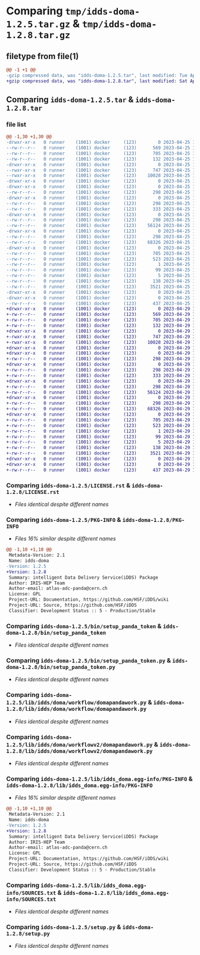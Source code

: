 # Comparing `tmp/idds-doma-1.2.5.tar.gz` & `tmp/idds-doma-1.2.8.tar.gz`

## filetype from file(1)

```diff
@@ -1 +1 @@
-gzip compressed data, was "idds-doma-1.2.5.tar", last modified: Tue Apr 25 19:18:01 2023, max compression
+gzip compressed data, was "idds-doma-1.2.8.tar", last modified: Sat Apr 29 14:38:42 2023, max compression
```

## Comparing `idds-doma-1.2.5.tar` & `idds-doma-1.2.8.tar`

### file list

```diff
@@ -1,30 +1,30 @@
-drwxr-xr-x   0 runner    (1001) docker     (123)        0 2023-04-25 19:18:01.352344 idds-doma-1.2.5/
--rw-r--r--   0 runner    (1001) docker     (123)      569 2023-04-25 19:17:47.000000 idds-doma-1.2.5/LICENSE.rst
--rw-r--r--   0 runner    (1001) docker     (123)      705 2023-04-25 19:18:01.352344 idds-doma-1.2.5/PKG-INFO
--rw-r--r--   0 runner    (1001) docker     (123)      132 2023-04-25 19:17:47.000000 idds-doma-1.2.5/README.md
-drwxr-xr-x   0 runner    (1001) docker     (123)        0 2023-04-25 19:18:01.352344 idds-doma-1.2.5/bin/
--rwxr-xr-x   0 runner    (1001) docker     (123)      747 2023-04-25 19:17:47.000000 idds-doma-1.2.5/bin/setup_panda_token
--rwxr-xr-x   0 runner    (1001) docker     (123)    10028 2023-04-25 19:17:47.000000 idds-doma-1.2.5/bin/setup_panda_token.py
-drwxr-xr-x   0 runner    (1001) docker     (123)        0 2023-04-25 19:18:01.352344 idds-doma-1.2.5/lib/
-drwxr-xr-x   0 runner    (1001) docker     (123)        0 2023-04-25 19:18:01.352344 idds-doma-1.2.5/lib/idds/
--rw-r--r--   0 runner    (1001) docker     (123)      298 2023-04-25 19:17:47.000000 idds-doma-1.2.5/lib/idds/__init__.py
-drwxr-xr-x   0 runner    (1001) docker     (123)        0 2023-04-25 19:18:01.352344 idds-doma-1.2.5/lib/idds/doma/
--rw-r--r--   0 runner    (1001) docker     (123)      298 2023-04-25 19:17:47.000000 idds-doma-1.2.5/lib/idds/doma/__init__.py
--rw-r--r--   0 runner    (1001) docker     (123)      333 2023-04-25 19:17:56.000000 idds-doma-1.2.5/lib/idds/doma/version.py
-drwxr-xr-x   0 runner    (1001) docker     (123)        0 2023-04-25 19:18:01.352344 idds-doma-1.2.5/lib/idds/doma/workflow/
--rw-r--r--   0 runner    (1001) docker     (123)      298 2023-04-25 19:17:47.000000 idds-doma-1.2.5/lib/idds/doma/workflow/__init__.py
--rw-r--r--   0 runner    (1001) docker     (123)    56124 2023-04-25 19:17:47.000000 idds-doma-1.2.5/lib/idds/doma/workflow/domapandawork.py
-drwxr-xr-x   0 runner    (1001) docker     (123)        0 2023-04-25 19:18:01.352344 idds-doma-1.2.5/lib/idds/doma/workflowv2/
--rw-r--r--   0 runner    (1001) docker     (123)      298 2023-04-25 19:17:47.000000 idds-doma-1.2.5/lib/idds/doma/workflowv2/__init__.py
--rw-r--r--   0 runner    (1001) docker     (123)    68326 2023-04-25 19:17:47.000000 idds-doma-1.2.5/lib/idds/doma/workflowv2/domapandawork.py
-drwxr-xr-x   0 runner    (1001) docker     (123)        0 2023-04-25 19:18:01.352344 idds-doma-1.2.5/lib/idds_doma.egg-info/
--rw-r--r--   0 runner    (1001) docker     (123)      705 2023-04-25 19:18:01.000000 idds-doma-1.2.5/lib/idds_doma.egg-info/PKG-INFO
--rw-r--r--   0 runner    (1001) docker     (123)      523 2023-04-25 19:18:01.000000 idds-doma-1.2.5/lib/idds_doma.egg-info/SOURCES.txt
--rw-r--r--   0 runner    (1001) docker     (123)        1 2023-04-25 19:18:01.000000 idds-doma-1.2.5/lib/idds_doma.egg-info/dependency_links.txt
--rw-r--r--   0 runner    (1001) docker     (123)       99 2023-04-25 19:18:01.000000 idds-doma-1.2.5/lib/idds_doma.egg-info/requires.txt
--rw-r--r--   0 runner    (1001) docker     (123)        5 2023-04-25 19:18:01.000000 idds-doma-1.2.5/lib/idds_doma.egg-info/top_level.txt
--rw-r--r--   0 runner    (1001) docker     (123)      138 2023-04-25 19:18:01.352344 idds-doma-1.2.5/setup.cfg
--rw-r--r--   0 runner    (1001) docker     (123)     3521 2023-04-25 19:17:47.000000 idds-doma-1.2.5/setup.py
-drwxr-xr-x   0 runner    (1001) docker     (123)        0 2023-04-25 19:18:01.352344 idds-doma-1.2.5/tools/
-drwxr-xr-x   0 runner    (1001) docker     (123)        0 2023-04-25 19:18:01.352344 idds-doma-1.2.5/tools/env/
--rw-r--r--   0 runner    (1001) docker     (123)      437 2023-04-25 19:17:56.000000 idds-doma-1.2.5/tools/env/environment.yml
+drwxr-xr-x   0 runner    (1001) docker     (123)        0 2023-04-29 14:38:42.384074 idds-doma-1.2.8/
+-rw-r--r--   0 runner    (1001) docker     (123)      569 2023-04-29 14:38:28.000000 idds-doma-1.2.8/LICENSE.rst
+-rw-r--r--   0 runner    (1001) docker     (123)      705 2023-04-29 14:38:42.384074 idds-doma-1.2.8/PKG-INFO
+-rw-r--r--   0 runner    (1001) docker     (123)      132 2023-04-29 14:38:28.000000 idds-doma-1.2.8/README.md
+drwxr-xr-x   0 runner    (1001) docker     (123)        0 2023-04-29 14:38:42.384074 idds-doma-1.2.8/bin/
+-rwxr-xr-x   0 runner    (1001) docker     (123)      747 2023-04-29 14:38:28.000000 idds-doma-1.2.8/bin/setup_panda_token
+-rwxr-xr-x   0 runner    (1001) docker     (123)    10028 2023-04-29 14:38:28.000000 idds-doma-1.2.8/bin/setup_panda_token.py
+drwxr-xr-x   0 runner    (1001) docker     (123)        0 2023-04-29 14:38:42.384074 idds-doma-1.2.8/lib/
+drwxr-xr-x   0 runner    (1001) docker     (123)        0 2023-04-29 14:38:42.384074 idds-doma-1.2.8/lib/idds/
+-rw-r--r--   0 runner    (1001) docker     (123)      298 2023-04-29 14:38:28.000000 idds-doma-1.2.8/lib/idds/__init__.py
+drwxr-xr-x   0 runner    (1001) docker     (123)        0 2023-04-29 14:38:42.384074 idds-doma-1.2.8/lib/idds/doma/
+-rw-r--r--   0 runner    (1001) docker     (123)      298 2023-04-29 14:38:28.000000 idds-doma-1.2.8/lib/idds/doma/__init__.py
+-rw-r--r--   0 runner    (1001) docker     (123)      333 2023-04-29 14:38:37.000000 idds-doma-1.2.8/lib/idds/doma/version.py
+drwxr-xr-x   0 runner    (1001) docker     (123)        0 2023-04-29 14:38:42.384074 idds-doma-1.2.8/lib/idds/doma/workflow/
+-rw-r--r--   0 runner    (1001) docker     (123)      298 2023-04-29 14:38:28.000000 idds-doma-1.2.8/lib/idds/doma/workflow/__init__.py
+-rw-r--r--   0 runner    (1001) docker     (123)    56124 2023-04-29 14:38:28.000000 idds-doma-1.2.8/lib/idds/doma/workflow/domapandawork.py
+drwxr-xr-x   0 runner    (1001) docker     (123)        0 2023-04-29 14:38:42.384074 idds-doma-1.2.8/lib/idds/doma/workflowv2/
+-rw-r--r--   0 runner    (1001) docker     (123)      298 2023-04-29 14:38:28.000000 idds-doma-1.2.8/lib/idds/doma/workflowv2/__init__.py
+-rw-r--r--   0 runner    (1001) docker     (123)    68326 2023-04-29 14:38:28.000000 idds-doma-1.2.8/lib/idds/doma/workflowv2/domapandawork.py
+drwxr-xr-x   0 runner    (1001) docker     (123)        0 2023-04-29 14:38:42.384074 idds-doma-1.2.8/lib/idds_doma.egg-info/
+-rw-r--r--   0 runner    (1001) docker     (123)      705 2023-04-29 14:38:42.000000 idds-doma-1.2.8/lib/idds_doma.egg-info/PKG-INFO
+-rw-r--r--   0 runner    (1001) docker     (123)      523 2023-04-29 14:38:42.000000 idds-doma-1.2.8/lib/idds_doma.egg-info/SOURCES.txt
+-rw-r--r--   0 runner    (1001) docker     (123)        1 2023-04-29 14:38:42.000000 idds-doma-1.2.8/lib/idds_doma.egg-info/dependency_links.txt
+-rw-r--r--   0 runner    (1001) docker     (123)       99 2023-04-29 14:38:42.000000 idds-doma-1.2.8/lib/idds_doma.egg-info/requires.txt
+-rw-r--r--   0 runner    (1001) docker     (123)        5 2023-04-29 14:38:42.000000 idds-doma-1.2.8/lib/idds_doma.egg-info/top_level.txt
+-rw-r--r--   0 runner    (1001) docker     (123)      138 2023-04-29 14:38:42.384074 idds-doma-1.2.8/setup.cfg
+-rw-r--r--   0 runner    (1001) docker     (123)     3521 2023-04-29 14:38:28.000000 idds-doma-1.2.8/setup.py
+drwxr-xr-x   0 runner    (1001) docker     (123)        0 2023-04-29 14:38:42.384074 idds-doma-1.2.8/tools/
+drwxr-xr-x   0 runner    (1001) docker     (123)        0 2023-04-29 14:38:42.384074 idds-doma-1.2.8/tools/env/
+-rw-r--r--   0 runner    (1001) docker     (123)      437 2023-04-29 14:38:37.000000 idds-doma-1.2.8/tools/env/environment.yml
```

### Comparing `idds-doma-1.2.5/LICENSE.rst` & `idds-doma-1.2.8/LICENSE.rst`

 * *Files identical despite different names*

### Comparing `idds-doma-1.2.5/PKG-INFO` & `idds-doma-1.2.8/PKG-INFO`

 * *Files 16% similar despite different names*

```diff
@@ -1,10 +1,10 @@
 Metadata-Version: 2.1
 Name: idds-doma
-Version: 1.2.5
+Version: 1.2.8
 Summary: intelligent Data Delivery Service(iDDS) Package
 Author: IRIS-HEP Team
 Author-email: atlas-adc-panda@cern.ch
 License: GPL
 Project-URL: Documentation, https://github.com/HSF/iDDS/wiki
 Project-URL: Source, https://github.com/HSF/iDDS
 Classifier: Development Status :: 5 - Production/Stable
```

### Comparing `idds-doma-1.2.5/bin/setup_panda_token` & `idds-doma-1.2.8/bin/setup_panda_token`

 * *Files identical despite different names*

### Comparing `idds-doma-1.2.5/bin/setup_panda_token.py` & `idds-doma-1.2.8/bin/setup_panda_token.py`

 * *Files identical despite different names*

### Comparing `idds-doma-1.2.5/lib/idds/doma/workflow/domapandawork.py` & `idds-doma-1.2.8/lib/idds/doma/workflow/domapandawork.py`

 * *Files identical despite different names*

### Comparing `idds-doma-1.2.5/lib/idds/doma/workflowv2/domapandawork.py` & `idds-doma-1.2.8/lib/idds/doma/workflowv2/domapandawork.py`

 * *Files identical despite different names*

### Comparing `idds-doma-1.2.5/lib/idds_doma.egg-info/PKG-INFO` & `idds-doma-1.2.8/lib/idds_doma.egg-info/PKG-INFO`

 * *Files 16% similar despite different names*

```diff
@@ -1,10 +1,10 @@
 Metadata-Version: 2.1
 Name: idds-doma
-Version: 1.2.5
+Version: 1.2.8
 Summary: intelligent Data Delivery Service(iDDS) Package
 Author: IRIS-HEP Team
 Author-email: atlas-adc-panda@cern.ch
 License: GPL
 Project-URL: Documentation, https://github.com/HSF/iDDS/wiki
 Project-URL: Source, https://github.com/HSF/iDDS
 Classifier: Development Status :: 5 - Production/Stable
```

### Comparing `idds-doma-1.2.5/lib/idds_doma.egg-info/SOURCES.txt` & `idds-doma-1.2.8/lib/idds_doma.egg-info/SOURCES.txt`

 * *Files identical despite different names*

### Comparing `idds-doma-1.2.5/setup.py` & `idds-doma-1.2.8/setup.py`

 * *Files identical despite different names*

